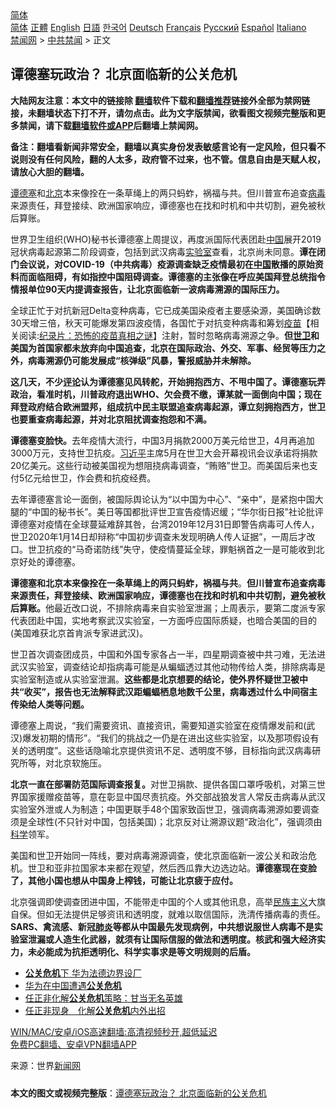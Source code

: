  <!-- 面包屑导航 --> <div class="breadcrumb"><!-- GTranslate: https://gtranslate.io/ -->  <div class="switcher notranslate">  <div class="selected">  <a href="#" onclick="return false;"> 简体</a>  </div>  <div class="option">  <a href="https://www.bannedbook.org" onclick="doGTranslate('zh-CN|zh-CN');jQuery('div.switcher div.selected a').html(jQuery(this).html());return false;" title="简体中文" class="nturl selected"> 简体</a>  <a href="https://www.bannedbook.org/zh-tw/" onclick="doGTranslate('zh-CN|zh-TW');jQuery('div.switcher div.selected a').html(jQuery(this).html());return false;" title="繁體中文" class="nturl"> 正體</a>  <a href="https://www.bannedbook.org/en/" onclick="doGTranslate('zh-CN|en');jQuery('div.switcher div.selected a').html(jQuery(this).html());return false;" title="English" class="nturl"> English</a>  <a href="https://www.bannedbook.org/ja/" onclick="doGTranslate('zh-CN|ja');jQuery('div.switcher div.selected a').html(jQuery(this).html());return false;" title="日本語" class="nturl"> 日語</a>  <a href="https://www.bannedbook.org/ko/" onclick="doGTranslate('zh-CN|ko');jQuery('div.switcher div.selected a').html(jQuery(this).html());return false;" title="한국어" class="nturl"> 한국어</a>  <a href="https://www.bannedbook.org/de/" onclick="doGTranslate('zh-CN|de');jQuery('div.switcher div.selected a').html(jQuery(this).html());return false;" title="Deutsch" class="nturl"> Deutsch</a>  <a href="https://www.bannedbook.org/fr/" onclick="doGTranslate('zh-CN|fr');jQuery('div.switcher div.selected a').html(jQuery(this).html());return false;" title="Français" class="nturl"> Français</a>  <a href="https://www.bannedbook.org/ru/" onclick="doGTranslate('zh-CN|ru');jQuery('div.switcher div.selected a').html(jQuery(this).html());return false;" title="Русский" class="nturl"> Русский</a>  <a href="https://www.bannedbook.org/es/" onclick="doGTranslate('zh-CN|es');jQuery('div.switcher div.selected a').html(jQuery(this).html());return false;" title="Español" class="nturl"> Español</a>  <a href="https://www.bannedbook.org/it/" onclick="doGTranslate('zh-CN|it');jQuery('div.switcher div.selected a').html(jQuery(this).html());return false;" title="Italiano" class="nturl"> Italiano</a>  </div>  </div>      <div class='breadcrumb-sub'><!-- Breadcrumb NavXT 6.3.0 --> <a href="https://www.bannedbook.org/" class="home">禁闻网</a> &gt; <a href="https://www.bannedbook.org/bnews/cbnews/" class="category">中共禁闻</a> &gt; 正文</div></div><h2>谭德塞玩政治？ 北京面临新的公关危机</h2> <p class="notice"><b>大陆网友注意：本文中的链接除 <a href="https://github.com/bannedbook/fanqiang" >翻墙</a>软件下载和<a href="https://github.com/killgcd/justmysocks/blob/master/README.md">翻墙推荐</a>链接外全部为禁网链接，未翻墙状态下打不开，请勿点击。此为文字版禁闻，欲看图文视频完整版和更多禁闻，请下载<a href="https://github.com/bannedbook/fanqiang">翻墙软件或APP</a>后翻墙上禁闻网。</p><p>备注：翻墙看新闻非常安全，翻墙以真实身份发表敏感言论有一定风险，但只看不说则没有任何风险，翻的人太多，政府管不过来，也不管。信息自由是天赋人权，请放心大胆的翻墙。</b></p>  <div class="entry"> <p id="summary"><a href="https://www.bannedbook.org/bnews/tag/%e8%b0%ad%e5%be%b7%e5%a1%9e/" class="st_tag internal_tag" rel="tag" title="标签 谭德塞 下的日志">谭德塞</a>和<a href="https://www.bannedbook.org/bnews/tag/%e5%8c%97%e4%ba%ac/" class="st_tag internal_tag" rel="tag" title="标签 北京 下的日志">北京</a>本来像拴在一条草绳上的两只蚂蚱，祸福与共。但川普宣布追查<a href="https://www.bannedbook.org/bnews/tag/%e7%97%85%e6%af%92/" class="st_tag internal_tag" rel="tag" title="标签 病毒 下的日志">病毒</a>来源责任，拜登接续、欧洲国家响应，谭德塞也在找和时机和中共切割，避免被秋后算账。</p> <p id="conimg">世界卫生组织(WHO)秘书长谭德塞上周提议，再度派国际代表团赴<span class='wp_keywordlink_affiliate'><a href="https://www.bannedbook.org/" title="中国" target="_blank">中国</a></span>展开2019冠状病毒起源第二阶段调查，包括到武汉病毒<a href="https://www.bannedbook.org/bnews/tag/%E5%AE%9E%E9%AA%8C%E5%AE%A4/" class="st_tag internal_tag" rel="tag" title="标签 实验室 下的日志">实验室</a>查看，北京尚未同意。<strong>谭在闭门会议说，对COVID-19（中共病毒）疫源调查缺乏疫情最初在<a href="https://www.bannedbook.org/bnews/tag/%E4%B8%AD%E5%9B%BD/" class="st_tag internal_tag" rel="tag" title="标签 中国 下的日志">中国</a>散播的原始资料而面临阻碍，有如指控中国阻碍调查。谭德塞的主张像在呼应美国拜登总统指令情报单位90天内提调查报告，让北京面临新一波病毒溯源的国际压力。</strong></p> <p>全球正忙于对抗新冠Delta变种病毒，它已成美国染疫者主要感染源，美国确诊数30天增三倍，秋天可能爆发第四波疫情，各国忙于对抗变种病毒和筹划<span class='wp_keywordlink'><a href="https://www.bannedbook.org/bnews/tculture/20160630/551027.html" title="疫苗" target="_blank">疫苗</a></span>【相关阅读:<a href='https://www.bannedbook.org/bnews/topimagenews/20180408/925060.html' target='_blank'>纪录片：恐怖的疫苗真相之谜</a>】注射，暂时忽略病毒溯源之争。<strong>但<a href="https://www.bannedbook.org/bnews/tag/%E4%B8%96%E5%8D%AB/" class="st_tag internal_tag" rel="tag" title="标签 世卫 下的日志">世卫</a>和美国为首国家都未放弃向中国追查，北京在国际政治、外交、军事、经贸等压力之外，病毒溯源仍可能发展成“核弹级”风暴，警报威胁并未解除。</strong></p>  <p><strong>这几天，不少<span class='wp_keywordlink_affiliate'><a href="https://www.bannedbook.org/bnews/comments/" title="新闻评论" target="_blank">评论</a></span>认为谭德塞见风转舵，开始拥抱西方、不甩中国了。谭德塞玩弄政治，看准时机，川普政府退出WHO、欠会费不缴，谭某就一面倒向中国；现在拜登政府结合欧洲盟邦，组成抗中民主联盟追查病毒起源，谭立刻拥抱西方，世卫也要重查病毒起源，并对北京阻扰调查抱怨和不满。</strong></p> <p><strong>谭德塞变脸快。</strong>去年疫情大流行，中国3月捐款2000万美元给世卫，4月再追加3000万元，支持世卫抗疫。<a href="https://www.bannedbook.org/bnews/tag/%e4%b9%a0%e8%bf%91%e5%b9%b3/" class="st_tag internal_tag" rel="tag" title="标签 习近平 下的日志">习近平</a>主席5月在世卫大会开幕视讯会议承诺将捐款20亿美元。这些行动被美国视为想阻挠病毒调查，“贿赂”世卫。而美国后来也支付5亿元给世卫，作会费和抗疫经费。</p> <p>去年谭德塞言论一面倒，被国际舆论认为“以中国为中心”、“亲中”，是紧抱中国大腿的“中国的秘书长”。美日等国都批评世卫宣告疫情迟缓；“华尔街日报”社论批评谭德塞对疫情在全球蔓延难辞其咎，台湾2019年12月31日即警告病毒可人传人，世卫2020年1月14日却辩称“中国初步调查未发现明确人传人证据”，一周后才改口。世卫抗疫的“马奇诺防线”失守，使疫情蔓延全球，罪魁祸首之一是可能收到北京好处的谭德塞。</p>  <p><strong>谭德塞和北京本来像拴在一条草绳上的两只蚂蚱，祸福与共</strong>。<strong>但川普宣布追查病毒来源责任，拜登接续、欧洲国家响应，谭德塞也在找和时机和中共切割，避免被秋后算账。</strong>他最近改口说，不排除病毒来自实验室泄漏；上周表示，要第二度派专家代表团赴中国，实地考察武汉实验室，一方面呼应国际质疑，也暗合美国的目的(美国难获北京首肯派专家进武汉)。</p> <p>世卫首次调查团成员，中国和外国专家各占一半，四星期调查被中共刁难，无法进武汉实验室，调查结论却指病毒可能是从蝙蝠透过其他动物传给人类，排除病毒是实验室制造或从实验室泄漏。<strong>这些都是北京想要的结论，使外界怀疑世卫被中共“收买”，报告也无法解释武汉距蝙蝠栖息地数千公里，病毒透过什么中间宿主传染给人类等问题。</strong></p> <p>谭德塞上周说，“我们需要资讯、直接资讯，需要知道实验室在疫情爆发前和(武汉)爆发初期的情形”。“我们的挑战之一仍是在进出这些实验室，以及那项假设有关的透明度”。这些话隐喻北京提供资讯不足、透明度不够，目标指向武汉病毒研究所等，对北京软施压。</p>  <p><strong>北京一直在部署防范国际调查报复。</strong>对世卫捐款、提供各国口罩呼吸机，对第三世界国家援赠疫苗等，意在彰显中国尽责抗疫。外交部战狼发言人常反击病毒从武汉实验室外泄或人为制造；中国更联手48个国家致函世卫，强调病毒溯源如要调查须是全球性(不只针对中国，包括美国)；北京反对让溯源议题“政治化”，强调须由<span class='wp_keywordlink'><a href="https://www.bannedbook.org/forum11/topic309.html" title="禁片：“科学”的棍子" target="_blank">科学</a></span>领军。</p> <p>美国和世卫开始同一阵线，要对病毒溯源调查，使北京面临新一波公关和政治危机。世卫和亚非拉国家本来都在观望，然后西瓜靠大边选边站。<strong>谭德塞现在变脸了，其他小国也想从中国身上榨钱，可能让北京疲于应付。</strong></p> <p>北京强调即使调查团进中国，不能带走中国的个人或其他讯息，高举<span class='wp_keywordlink'><a href="https://www.bannedbook.org/forum11/topic333.html" title="禁片：民族主义和三座大山" target="_blank">民族主义</a></span>大旗自保。但如无法提供足够资讯和透明度，就难以取信国际，洗清传播病毒的责任。<strong>SARS、禽流感、新冠<a href="https://www.bannedbook.org/bnews/tag/%e8%82%ba%e7%82%8e/" class="st_tag internal_tag" rel="tag" title="标签 肺炎 下的日志">肺炎</a>等都从中国最先发现病例，中共想说服世人病毒不是实验室泄漏或人造生化武器，就须有让国际信服的做法和透明度。核武和强大经济实力，未必能成为抗拒透明化、科学实事求是等文明规则的后盾。</strong></p>  <ul class='op-related-articles' title='相关阅读'> <li><a href='https://www.bannedbook.org/bnews/baitai/20201218/1450257.html' target='_blank'><b>公关危机</b>下 华为法德边界设厂</a></li> <li><a href='https://www.bannedbook.org/bnews/headline/20191204/1234625.html' target='_blank'>华为在中国遭遇<b>公关危机</b></a></li> <li><a href='https://www.bannedbook.org/bnews/baitai/20190116/1064976.html' target='_blank'>任正非化解<b>公关危机</b>策略：甘当无名英雄</a></li> <li><a href='https://www.bannedbook.org/bnews/headline/20190116/1064752.html' target='_blank'>任正非现身　化解<b>公关危机</b>内外出招</a></li> </ul> <p class="texttj"> <a href="https://github.com/bannedbook/fanqiang/wiki/V2ray%E6%9C%BA%E5%9C%BA" target="_blank">WIN/MAC/安卓/iOS高速翻墙:高清视频秒开,超低延迟</a><br/> <a href="https://github.com/bannedbook/fanqiang/wiki/%E7%A6%81%E9%97%BB%E7%BD%91%E5%AE%89%E5%8D%93%E7%BF%BB%E5%A2%99%E6%96%B0%E9%97%BBAPP" target="_blank">免费PC翻墙、安卓VPN翻墙APP</a></p><p> 来源：世界<span class='wp_keywordlink_affiliate'><a href="https://www.bannedbook.org/" title="新闻网">新闻网</a></span> </p><a name='sharetosocial'></a>  <div style="margin-bottom:5px;padding-bottom:5px;clear:both"> <div id="archive-pix-1" class="banner-ads"> <!-- AuctionX Display platform tag START --> <div id="26318x728x90x621x_ADSLOT2" clicktrack="%%CLICK_URL_ESC%%"></div> <!-- AuctionX Display platform tag END --> </div> <div id="archive-pix-2" class="banner-ads"> <!-- AuctionX Display platform tag START --> <div id="26315x300x250x621x_ADSLOT2" clicktrack="%%CLICK_URL_ESC%%"></div> <!-- AuctionX Display platform tag END --> </div> </div>  <div id="archive-pix-1" class="banner-ads"> <!-- AuctionX Display platform tag START --> <div id="26318x728x90x621x_ADSLOT3" clicktrack="%%CLICK_URL_ESC%%"></div> <!-- AuctionX Display platform tag END --> </div> <div><b>本文的图文或视频完整版</b>：<a href='https://www.bannedbook.org/bnews/cbnews/20210721/1590992.html'>谭德塞玩政治？ 北京面临新的公关危机</a></div>  </div><!--END ENTRY--> 